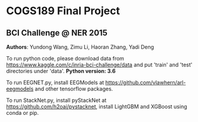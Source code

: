 # COGS189 Final Project
## BCI Challenge @ NER 2015

**Authors**:
Yundong Wang, Zimu Li, Haoran Zhang, Yadi Deng

To run python code, please download data from https://www.kaggle.com/c/inria-bci-challenge/data and put 'train' and 'test' directories under 'data'. **Python version: 3.6**

To run EEGNET.py, install EEGModels at https://github.com/vlawhern/arl-eegmodels and other tensorflow packages.

To run StackNet.py, install pyStackNet at https://github.com/h2oai/pystacknet, install LightGBM and XGBoost using conda or pip.
